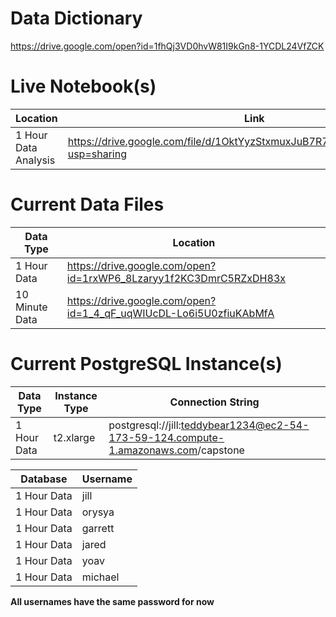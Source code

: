 # Data Dictionary
https://drive.google.com/open?id=1fhQj3VD0hvW81I9kGn8-1YCDL24VfZCK

# Live Notebook(s)
Location | Link
--- | --- 
1 Hour Data Analysis | https://drive.google.com/file/d/1OktYyzStxmuxJuB7R7247QwafKQlT3f_/view?usp=sharing

# Current Data Files
Data Type | Location
--- | --- 
1 Hour Data  | https://drive.google.com/open?id=1rxWP6_8Lzaryy1f2KC3DmrC5RZxDH83x
10 Minute Data | https://drive.google.com/open?id=1_4_qF_uqWIUcDL-Lo6i5U0zfiuKAbMfA

# Current PostgreSQL Instance(s)
Data Type | Instance Type | Connection String
--- | --- | ---
1 Hour Data  | t2.xlarge | postgresql://jill:teddybear1234@ec2-54-173-59-124.compute-1.amazonaws.com/capstone

Database | Username
--- | ---
1 Hour Data  | jill 
1 Hour Data  | orysya
1 Hour Data  | garrett 
1 Hour Data  | jared
1 Hour Data  | yoav 
1 Hour Data  | michael

**All usernames have the same password for now**
